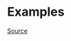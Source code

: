


# Examples


[Source](http://www.rubydoc.info/gems/rubocop/RuboCop/Cop/Style/AutoResourceCleanup)